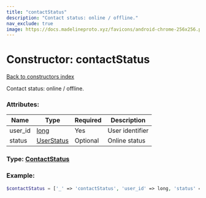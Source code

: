 ```yaml
---
title: "contactStatus"
description: "Contact status: online / offline."
nav_exclude: true
image: https://docs.madelineproto.xyz/favicons/android-chrome-256x256.png
---
```

# Constructor: contactStatus  
[Back to constructors index](/API_docs/constructors/index.html)



Contact status: online / offline.

### Attributes:

| Name     |    Type       | Required | Description |
|----------|---------------|----------|-------------|
|user\_id|[long](/API_docs/types/long.html) | Yes|User identifier|
|status|[UserStatus](/API_docs/types/UserStatus.html) | Optional|Online status|



### Type: [ContactStatus](/API_docs/types/ContactStatus.html)


### Example:

```php
$contactStatus = ['_' => 'contactStatus', 'user_id' => long, 'status' => UserStatus];
```  
